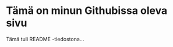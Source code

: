 
<html>
<head>
<title>Heinin sivu</title>
</head>
<body>

<h1>Tämä on minun Githubissa oleva sivu</h1>
<p>Tämä tuli README -tiedostona...</p>

</body>
</html>

